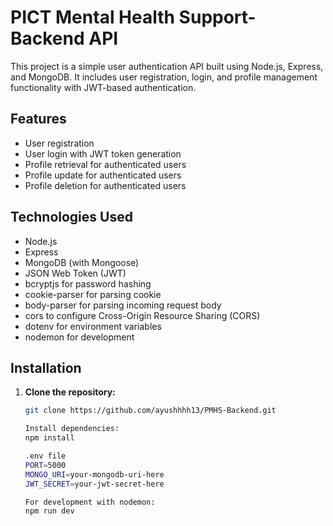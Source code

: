 # PICT Mental Health Support- Backend API

This project is a simple user authentication API built using Node.js, Express, and MongoDB. It includes user registration, login, and profile management functionality with JWT-based authentication.

## Features

- User registration
- User login with JWT token generation
- Profile retrieval for authenticated users
- Profile update for authenticated users
- Profile deletion for authenticated users

## Technologies Used

- Node.js
- Express
- MongoDB (with Mongoose)
- JSON Web Token (JWT)
- bcryptjs for password hashing
- cookie-parser for parsing cookie
- body-parser for parsing incoming request body
- cors to configure Cross-Origin Resource Sharing (CORS)
- dotenv for environment variables
- nodemon for development

## Installation

1. **Clone the repository:**

   ```bash
   git clone https://github.com/ayushhhh13/PMHS-Backend.git
   
   Install dependencies:
   npm install
   
   .env file
   PORT=5000
   MONGO_URI=your-mongodb-uri-here
   JWT_SECRET=your-jwt-secret-here
   
   For development with nodemon:
   npm run dev
   

